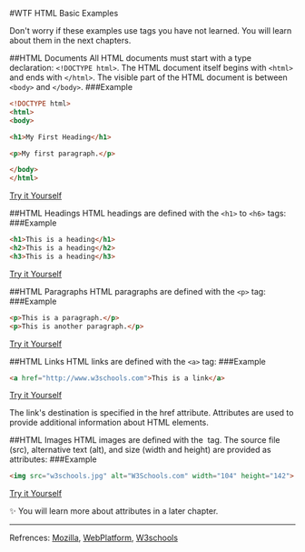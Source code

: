 #WTF HTML Basic Examples

Don't worry if these examples use tags you have not learned.
You will learn about them in the next chapters.

##HTML Documents
All HTML documents must start with a type declaration: ```<!DOCTYPE html>```.
The HTML document itself begins with ```<html>``` and ends with ```</html>```.
The visible part of the HTML document is between ```<body>``` and ```</body>```.
###Example
```html
<!DOCTYPE html>
<html>
<body>

<h1>My First Heading</h1>

<p>My first paragraph.</p>

</body>
</html>
```
<a class="jsbin-embed" href="http://jsbin.com/lowoxu/embed?html,output">Try it Yourself</a><script src="http://static.jsbin.com/js/embed.min.js?3.35.9"></script>

##HTML Headings
HTML headings are defined with the ```<h1>``` to ```<h6>``` tags:
###Example
```html
<h1>This is a heading</h1>
<h2>This is a heading</h2>
<h3>This is a heading</h3>
```
<a class="jsbin-embed" href="http://jsbin.com/lowoxu/embed?html,output">Try it Yourself</a><script src="http://static.jsbin.com/js/embed.min.js?3.35.9"></script>

##HTML Paragraphs
HTML paragraphs are defined with the ```<p>``` tag:
###Example
```html
<p>This is a paragraph.</p>
<p>This is another paragraph.</p>
```
<a class="jsbin-embed" href="http://jsbin.com/lowoxu/embed?html,output">Try it Yourself</a><script src="http://static.jsbin.com/js/embed.min.js?3.35.9"></script>

##HTML Links
HTML links are defined with the ```<a>``` tag:
###Example
```html
<a href="http://www.w3schools.com">This is a link</a>
```
<a class="jsbin-embed" href="http://jsbin.com/lowoxu/embed?html,output">Try it Yourself</a><script src="http://static.jsbin.com/js/embed.min.js?3.35.9"></script>

The link's destination is specified in the href attribute. 
Attributes are used to provide additional information about HTML elements.

##HTML Images
HTML images are defined with the <img> tag.
The source file (src), alternative text (alt), and size (width and height) are provided as attributes:
###Example
```html
<img src="w3schools.jpg" alt="W3Schools.com" width="104" height="142">
```
<a class="jsbin-embed" href="http://jsbin.com/lowoxu/embed?html,output">Try it Yourself</a><script src="http://static.jsbin.com/js/embed.min.js?3.35.9"></script>

:sparkles: You will learn more about attributes in a later chapter.

---
Refrences: [Mozilla], [WebPlatform], [W3schools]

[WebStorm]: http://www.jetbrains.com/webstorm/
[Mozilla]: http://developer.mozilla.org/en-US/docs/Web/HTML
[WebPlatform]: https://docs.webplatform.org/wiki/html
[W3schools]: http://www.w3schools.com/html/

